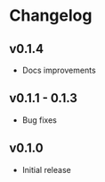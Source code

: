 # Changelog

## v0.1.4
- Docs improvements

## v0.1.1 - 0.1.3
- Bug fixes

## v0.1.0
- Initial release